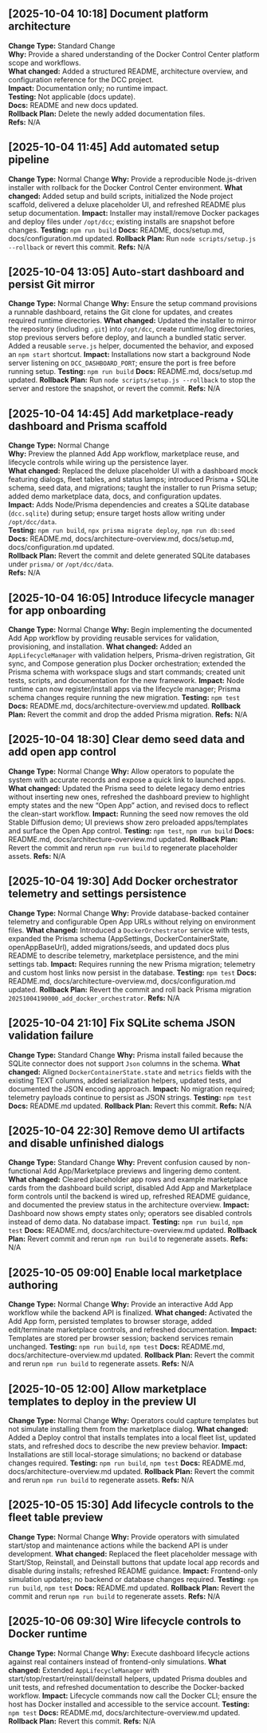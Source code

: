 ## [2025-10-04 10:18] Document platform architecture
**Change Type:** Standard Change  
**Why:** Provide a shared understanding of the Docker Control Center platform scope and workflows.  
**What changed:** Added a structured README, architecture overview, and configuration reference for the DCC project.  
**Impact:** Documentation only; no runtime impact.  
**Testing:** Not applicable (docs update).  
**Docs:** README and new docs updated.  
**Rollback Plan:** Delete the newly added documentation files.  
**Refs:** N/A

## [2025-10-04 11:45] Add automated setup pipeline
**Change Type:** Normal Change
**Why:** Provide a reproducible Node.js-driven installer with rollback for the Docker Control Center environment.
**What changed:** Added setup and build scripts, initialized the Node project scaffold, delivered a deluxe placeholder UI, and refreshed README plus setup documentation.
**Impact:** Installer may install/remove Docker packages and deploy files under `/opt/dcc`; existing installs are snapshot before changes.
**Testing:** `npm run build`
**Docs:** README, docs/setup.md, docs/configuration.md updated.
**Rollback Plan:** Run `node scripts/setup.js --rollback` or revert this commit.
**Refs:** N/A

## [2025-10-04 13:05] Auto-start dashboard and persist Git mirror
**Change Type:** Normal Change
**Why:** Ensure the setup command provisions a runnable dashboard, retains the Git clone for updates, and creates required runtime directories.
**What changed:** Updated the installer to mirror the repository (including `.git`) into `/opt/dcc`, create runtime/log directories, stop previous servers before deploy, and launch a bundled static server. Added a reusable `serve.js` helper, documented the behavior, and exposed an `npm start` shortcut.
**Impact:** Installations now start a background Node server listening on `DCC_DASHBOARD_PORT`; ensure the port is free before running setup.
**Testing:** `npm run build`
**Docs:** README.md, docs/setup.md updated.
**Rollback Plan:** Run `node scripts/setup.js --rollback` to stop the server and restore the snapshot, or revert the commit.
**Refs:** N/A

## [2025-10-04 14:45] Add marketplace-ready dashboard and Prisma scaffold
**Change Type:** Normal Change  
**Why:** Preview the planned Add App workflow, marketplace reuse, and lifecycle controls while wiring up the persistence layer.  
**What changed:** Replaced the deluxe placeholder UI with a dashboard mock featuring dialogs, fleet tables, and status lamps; introduced Prisma + SQLite schema, seed data, and migrations; taught the installer to run Prisma setup; added demo marketplace data, docs, and configuration updates.  
**Impact:** Adds Node/Prisma dependencies and creates a SQLite database (`dcc.sqlite`) during setup; ensure target hosts allow writing under `/opt/dcc/data`.  
**Testing:** `npm run build`, `npx prisma migrate deploy`, `npm run db:seed`  
**Docs:** README.md, docs/architecture-overview.md, docs/setup.md, docs/configuration.md updated.  
**Rollback Plan:** Revert the commit and delete generated SQLite databases under `prisma/` or `/opt/dcc/data`.  
**Refs:** N/A

## [2025-10-04 16:05] Introduce lifecycle manager for app onboarding
**Change Type:** Normal Change
**Why:** Begin implementing the documented Add App workflow by providing reusable services for validation, provisioning, and installation.
**What changed:** Added an `AppLifecycleManager` with validation helpers, Prisma-driven registration, Git sync, and Compose generation plus Docker orchestration; extended the Prisma schema with workspace slugs and start commands; created unit tests, scripts, and documentation for the new framework.
**Impact:** Node runtime can now register/install apps via the lifecycle manager; Prisma schema changes require running the new migration.
**Testing:** `npm test`
**Docs:** README.md, docs/architecture-overview.md updated.
**Rollback Plan:** Revert the commit and drop the added Prisma migration.
**Refs:** N/A

## [2025-10-04 18:30] Clear demo seed data and add open app control
**Change Type:** Normal Change
**Why:** Allow operators to populate the system with accurate records and expose a quick link to launched apps.
**What changed:** Updated the Prisma seed to delete legacy demo entries without inserting new ones, refreshed the dashboard preview to highlight empty states and the new “Open App” action, and revised docs to reflect the clean-start workflow.
**Impact:** Running the seed now removes the old Stable Diffusion demo; UI previews show zero preloaded apps/templates and surface the Open App control.
**Testing:** `npm test`, `npm run build`
**Docs:** README.md, docs/architecture-overview.md updated.
**Rollback Plan:** Revert the commit and rerun `npm run build` to regenerate placeholder assets.
**Refs:** N/A

## [2025-10-04 19:30] Add Docker orchestrator telemetry and settings persistence
**Change Type:** Normal Change
**Why:** Provide database-backed container telemetry and configurable Open App URLs without relying on environment files.
**What changed:** Introduced a `DockerOrchestrator` service with tests, expanded the Prisma schema (AppSettings, DockerContainerState, openAppBaseUrl), added migrations/seeds, and updated docs plus README to describe telemetry, marketplace persistence, and the mini settings tab.
**Impact:** Requires running the new Prisma migration; telemetry and custom host links now persist in the database.
**Testing:** `npm test`
**Docs:** README.md, docs/architecture-overview.md, docs/configuration.md updated.
**Rollback Plan:** Revert the commit and roll back Prisma migration `20251004190000_add_docker_orchestrator`.
**Refs:** N/A

## [2025-10-04 21:10] Fix SQLite schema JSON validation failure
**Change Type:** Standard Change
**Why:** Prisma install failed because the SQLite connector does not support `Json` columns in the schema.
**What changed:** Aligned `DockerContainerState.state` and `metrics` fields with the existing TEXT columns, added serialization helpers, updated tests, and documented the JSON encoding approach.
**Impact:** No migration required; telemetry payloads continue to persist as JSON strings.
**Testing:** `npm test`
**Docs:** README.md updated.
**Rollback Plan:** Revert this commit.
**Refs:** N/A

## [2025-10-04 22:30] Remove demo UI artifacts and disable unfinished dialogs
**Change Type:** Standard Change
**Why:** Prevent confusion caused by non-functional Add App/Marketplace previews and lingering demo content.
**What changed:** Cleared placeholder app rows and example marketplace cards from the dashboard build script, disabled Add App and Marketplace form controls until the backend is wired up, refreshed README guidance, and documented the preview status in the architecture overview.
**Impact:** Dashboard now shows empty states only; operators see disabled controls instead of demo data. No database impact.
**Testing:** `npm run build`, `npm test`
**Docs:** README.md, docs/architecture-overview.md updated.
**Rollback Plan:** Revert commit and rerun `npm run build` to regenerate assets.
**Refs:** N/A

## [2025-10-05 09:00] Enable local marketplace authoring
**Change Type:** Normal Change
**Why:** Provide an interactive Add App workflow while the backend API is finalized.
**What changed:** Activated the Add App form, persisted templates to browser storage, added edit/terminate marketplace controls, and refreshed documentation.
**Impact:** Templates are stored per browser session; backend services remain unchanged.
**Testing:** `npm run build`, `npm test`
**Docs:** README.md, docs/architecture-overview.md updated.
**Rollback Plan:** Revert the commit and rerun `npm run build` to regenerate assets.
**Refs:** N/A

## [2025-10-05 12:00] Allow marketplace templates to deploy in the preview UI
**Change Type:** Normal Change
**Why:** Operators could capture templates but not simulate installing them from the marketplace dialog.
**What changed:** Added a Deploy control that installs templates into a local fleet list, updated stats, and refreshed docs to describe the new preview behavior.
**Impact:** Installations are still local-storage simulations; no backend or database changes required.
**Testing:** `npm run build`, `npm test`
**Docs:** README.md, docs/architecture-overview.md updated.
**Rollback Plan:** Revert the commit and rerun `npm run build` to regenerate assets.
**Refs:** N/A

## [2025-10-05 15:30] Add lifecycle controls to the fleet table preview
**Change Type:** Normal Change
**Why:** Provide operators with simulated start/stop and maintenance actions while the backend API is under development.
**What changed:** Replaced the fleet placeholder message with Start/Stop, Reinstall, and Deinstall buttons that update local app records and disable during installs; refreshed README guidance.
**Impact:** Frontend-only simulation updates; no backend or database changes required.
**Testing:** `npm run build`, `npm test`
**Docs:** README.md updated.
**Rollback Plan:** Revert the commit and rerun `npm run build` to regenerate assets.
**Refs:** N/A

## [2025-10-06 09:30] Wire lifecycle controls to Docker runtime
**Change Type:** Normal Change
**Why:** Execute dashboard lifecycle actions against real containers instead of frontend-only simulations.
**What changed:** Extended `AppLifecycleManager` with start/stop/restart/reinstall/deinstall helpers, updated Prisma doubles and unit tests, and refreshed documentation to describe the Docker-backed workflow.
**Impact:** Lifecycle commands now call the Docker CLI; ensure the host has Docker installed and accessible to the service account.
**Testing:** `npm test`
**Docs:** README.md, docs/architecture-overview.md updated.
**Rollback Plan:** Revert this commit.
**Refs:** N/A
